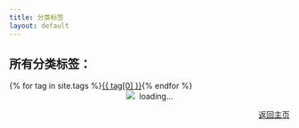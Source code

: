 ```yaml
---
title: 分类标签
layout: default
---
```

<section class="content">
    <article id="index">
        <h2>所有分类标签：</h2>
        <div id="tag_cloud">
            {% for tag in site.tags %}<a href="javascript:;" onclick="showTag('{{ tag[0] }}')" title="{{ tag[0] }}" rel="{{ tag[1].size }}">{{ tag[0] }}</a>{% endfor %}
        </div>
        <div id="show-tag"><div style="text-align:center"><img src="/images/loading.gif"/>&nbsp;&nbsp;loading...</div></div>    
        <div id="post-bottom">
            <p style="text-align:right" class="more">
                <a href="{{site.baseurl}}">返回主页</a>
            </p>
        </div>
    </article>
</section>

<script type="text/javascript">
        var jq = jQuery.noConflict();
        jq(document).ready(function(){             

            jq('.posts a').each(function(index,element){
                var href = jq(this).attr('href');
                if(href.indexOf('#') == 0){
                }else if ( href.indexOf('/') == 0 || href.toLowerCase().indexOf('art.yanping.me')>-1 ){
                }else{
                    jq(this).attr('target','_blank');
                    jq(this).addClass('external');
                }
            });
           
        }); 

</script>

<script type="text/javascript">
  function showTag(tagStr) {
    jq.getJSON("../post.json",
    function(data) {
      $('#show-tag').empty(content);
      var content = "<h2>分类：" + tagStr + "</h2><ul class=\"posts\">";
      var count = 0;
      jq.each(data,
      function(i, item) {
        jq.each(item.tags,
        function(j, tag) {
          if (tag == tagStr) {
            content += "<li class=\"listing-item\"><time datetime=\"" + item.date + "\">" + item.date + "</time><a href=\"" + item.url + "\">" + item.title + "</a></li>";
            count++;
          }

        });
      });
      if (count > 0) {
        content += "</ul>";
        postNumStr = "<span>（" + count + "篇文章）</span>";
        $('#show-tag').append(content);
        $('#show-tag>h2').append(postNumStr);
      }
    });
  }
</script>

